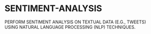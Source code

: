 # SENTIMENT-ANALYSIS
PERFORM SENTIMENT ANALYSIS ON TEXTUAL DATA (E.G., TWEETS) USING NATURAL LANGUAGE PROCESSING (NLP) TECHNIQUES.

